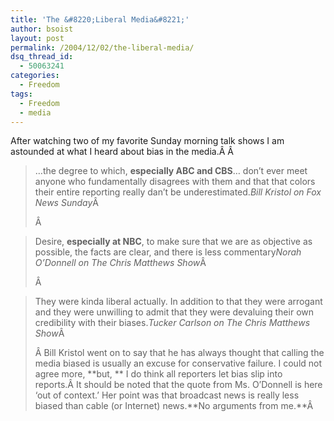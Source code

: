 ```yaml
---
title: 'The &#8220;Liberal Media&#8221;'
author: bsoist
layout: post
permalink: /2004/12/02/the-liberal-media/
dsq_thread_id:
  - 50063241
categories:
  - Freedom
tags:
  - Freedom
  - media
---
```

After watching two of my favorite Sunday morning talk shows I am astounded at what I heard about bias in the media.Â Â   


> &#8230;the degree to which, **especially ABC and CBS**&#8230; don&#8217;t ever meet anyone who fundamentally disagrees with them and that that colors their entire reporting really dan&#8217;t be underestimated.<cite>Bill Kristol on Fox News Sunday</cite>Â </p>
Â   


> Desire, **especially at NBC**, to make sure that we are as objective as possible, the facts are clear, and there is less commentary<cite>Norah O&#8217;Donnell on The Chris Matthews Show</cite>Â </p>
Â   


> They were kinda liberal actually. In addition to that they were arrogant and they were unwilling to admit that they were devaluing their own credibility with their biases.<cite>Tucker Carlson on The Chris Matthews Show</cite>Â </p>
Â Bill Kristol went on to say that he has always thought that calling the media biased is usually an excuse for conservative failure. I could not agree more, **but, ** I do think all reporters let bias slip into reports.Â It should be noted that the quote from Ms. O&#8217;Donnell is here &#8216;out of context.&#8217; Her point was that broadcast news is really less biased than cable (or Internet) news.**No arguments from me.**Â 